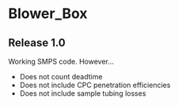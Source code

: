 # Blower_Box

## Release 1.0
Working SMPS code. However...
* Does not count deadtime
* Does not include CPC penetration efficiencies
* Does not include sample tubing losses
